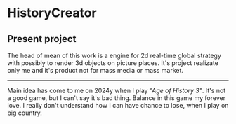 # HistoryCreator

## Present project 

The head of mean of this work is a engine for 2d real-time global strategy with possibly to render 3d objects on picture places. It's project realizate only me and it's product not for mass media or mass market. 

***

Main idea has come to me on 2024y when I play *"Age of History 3"*. It's not a good game, but I can't say it's bad thing. Balance in this game my forever love. I really don't understand how I can have chance to lose, when I play on big country. 
